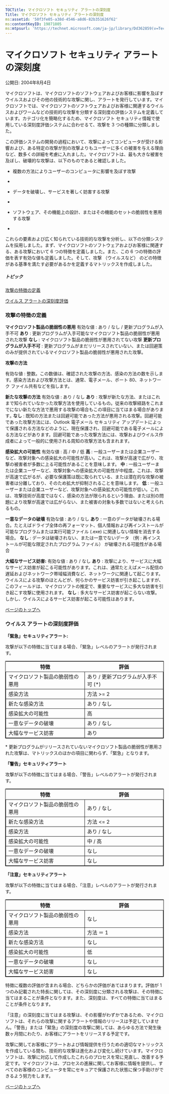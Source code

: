 ```yaml
---
TOCTitle: マイクロソフト セキュリティ アラートの深刻度
Title: マイクロソフト セキュリティ アラートの深刻度
ms:assetid: '50f3fe05-a38d-4546-a8d6-82b351626f62'
ms:contentKeyID: 19871805
ms:mtpsurl: 'https://technet.microsoft.com/ja-jp/library/Dd362859(v=TechNet.10)'
---
```


マイクロソフト セキュリティ アラートの深刻度
============================================

公開日: 2004年8月4日

マイクロソフトは、マイクロソフトのソフトウェアおよびお客様に影響を及ぼすウイルスおよびその他の技術的な攻撃に関し、アラートを発行しています。マイクロソフトでは、マイクロソフトのソフトウェアおよびお客様に関連するウイルスおよびワームなどの技術的な攻撃を分類する深刻度の評価システムを定義しています。カテゴリ化を簡略化するため、マイクロソフト セキュリティ情報で使用している深刻度評価システムに合わせるて、攻撃を 3 つの種類に分類しました。

この評価システムの開発の過程において、攻撃によってコンピュータが受ける影響および、ある特定の攻撃が別の攻撃よりもユーザーに多くの被害を与える理由など、数多くの詳細を考慮に入れました。マイクロソフトは、最も大きな被害を及ぼし、破壊的な攻撃は、以下のものであると確認しました。

-   複数の方法によりユーザーのコンピュータに影響を及ぼす攻撃

-   
-   データを破壊し、サービスを著しく妨害する攻撃

-   
-   ソフトウェア、その機能上の設計、またはその機能のセットの脆弱性を悪用する攻撃

-   

これらの要素および広く知られている技術的な攻撃を分析し、以下の分類システムを採用しました。まず、マイクロソフトのソフトウェアおよびお客様に関連する、ある攻撃において 6 つの特徴を定義しました。また、この 6 つの特徴の評価を表す有効な値も定義しました。そして、攻撃 （ウイルスなど） のどの特徴がある基準を満たす必要があるかを定義するマトリックスを作成しました。

##### トピック

[](#ebaa)[攻撃の特徴の定義](#ebaa)

[](#eaaa)[ウイルス アラートの深刻度評価](#eaaa)

### 攻撃の特徴の定義

**マイクロソフト製品の脆弱性の悪用**
有効な値 : あり / なし / 更新プログラムが入手不可
**あり** : 更新プログラムが入手可能なマイクロソフト製品の脆弱性が悪用された攻撃
**なし** : マイクロソフト製品の脆弱性が悪用されてない攻撃
**更新プログラムが入手不可** : 更新プログラムがまだリリースされていない、または回避策のみが提供されているマイクロソフト製品の脆弱性が悪用された攻撃。

**攻撃の方法**

有効な値 : 整数。この数値は、確認された攻撃の方法、感染の方法の数を示します。感染方法および攻撃方法とは、通常、電子メール、ポート 80、ネットワーク ファイル共有などを指します。

**新たな攻撃の方法**
有効な値 : あり / なし
**あり** : 攻撃が新たな方法、またはこれまで知られていなかった攻撃方法を使用しているもの。従来の攻撃経路をこれまでにない新たな方法で悪用する攻撃の場合もこの項目に当てはまる場合があります｡
**なし** : 既知の方法または回避可能であった方法が悪用される攻撃。回避可能であった攻撃方法には、Outlook 電子メール セキュリティ アップデートによって保護される方法などのように、現在保護され、回避可能である電子メールによる方法などがあります。回避可能であった攻撃方法には、攻撃およびウイルス作成者によって一般的に使用される周知の攻撃方法も含まれます。

**感染拡大の可能性**
有効な値 : 高 / 中 / 低
**高** : 一般ユーザーまたは企業ユーザーなど、攻撃対象への感染拡大の可能性が高い。これは、攻撃が高速で広がり、攻撃の被害者が多数に上る可能性があることを意味します。
**中** : 一般ユーザーまたは企業ユーザーなど、攻撃対象への感染拡大の可能性が中程度。これは、攻撃が高速で広がるが、必要な保護策は既に取られている、または潜在的な攻撃の被害者は分離しており、そのため拡大が抑制されることを意味します。
**低** : 一般ユーザーまたは企業ユーザーなど、攻撃対象への感染拡大の可能性が低い。これは、攻撃技術が高度ではなく、感染の方法が限られるという理由、または別の問題により攻撃が高速では広がらない、また被害の対象も多数ではないと考えられるもの。

**一意なデータの破壊**
有効な値 : あり / なし
**あり** : 一意のデータが破壊される場合。たとえばドライブ全体の再フォーマット、個人情報および再インストールが可能なプログラムまたは実行可能ファイル (.exe) に関連しない情報を消去する場合。
**なし** : データは破壊されない、または一意でないデータ （例 : 再インストールが可能な限定されたプログラム ファイル） が破壊される可能性がある場合

**大幅なサービス妨害:**
有効な値 : あり / なし
**あり** : 攻撃により、サービスに大幅なサービス妨害が起こる可能性があります。これは、通常たとえばメール配信の遅延およびネットワーク帯域幅消費など、ネットワークに関連して起こります。ウイルスによる攻撃のほとんどが、何らかのサービス妨害が引き起こしますが、このフィールドは、マイクロソフトの推定で、重要なサービスに多大な妨害を引き起こす攻撃に使用されます。
**なし** : 多大なサービス妨害が起こらない攻撃。しかし、ウイルスによるサービス妨害が起こる可能性はあります。

[](#mainsection)[ページのトップへ](#mainsection)

### ウイルス アラートの深刻度評価

**「緊急」セキュリティアラート:**

攻撃が以下の特徴に当てはまる場合、「緊急」レベルのアラートが発行されます。

 
<table style="border:1px solid black;">
<colgroup>
<col width="50%" />
<col width="50%" />
</colgroup>
<thead>
<tr class="header">
<th>特徴</th>
<th>評価</th>
</tr>
</thead>
<tbody>
<tr class="odd">
<td style="border:1px solid black;">マイクロソフト製品の脆弱性の悪用</td>
<td style="border:1px solid black;">あり / 更新プログラムが入手不可 (*)</td>
</tr>
<tr class="even">
<td style="border:1px solid black;">感染方法</td>
<td style="border:1px solid black;">方法 &gt;= 2</td>
</tr>
<tr class="odd">
<td style="border:1px solid black;">新たな感染方法</td>
<td style="border:1px solid black;">あり / なし</td>
</tr>
<tr class="even">
<td style="border:1px solid black;">感染拡大の可能性</td>
<td style="border:1px solid black;">高</td>
</tr>
<tr class="odd">
<td style="border:1px solid black;">一意なデータの破壊</td>
<td style="border:1px solid black;">あり / なし</td>
</tr>
<tr class="even">
<td style="border:1px solid black;">大幅なサービス妨害</td>
<td style="border:1px solid black;">あり</td>
</tr>
</tbody>
</table>
  
\* 更新プログラムがリリースされていないマイクロソフト製品の脆弱性が悪用された攻撃は、マトリックスのほかの項目に関わらず、「緊急」となります。
  
**「警告」セキュリティアラート**
  
攻撃が以下の特徴に当てはまる場合、「警告」レベルのアラートが発行されます。

 
<table style="border:1px solid black;">
<colgroup>
<col width="50%" />
<col width="50%" />
</colgroup>
<thead>
<tr class="header">
<th>特徴</th>
<th>評価</th>
</tr>
</thead>
<tbody>
<tr class="odd">
<td style="border:1px solid black;">マイクロソフト製品の脆弱性の悪用</td>
<td style="border:1px solid black;">あり / なし</td>
</tr>
<tr class="even">
<td style="border:1px solid black;">新たな感染方法</td>
<td style="border:1px solid black;">方法 &lt;= 2</td>
</tr>
<tr class="odd">
<td style="border:1px solid black;">感染方法</td>
<td style="border:1px solid black;">あり / なし</td>
</tr>
<tr class="even">
<td style="border:1px solid black;">感染拡大の可能性</td>
<td style="border:1px solid black;">中 / 高</td>
</tr>
<tr class="odd">
<td style="border:1px solid black;">一意なデータの破壊</td>
<td style="border:1px solid black;">なし</td>
</tr>
<tr class="even">
<td style="border:1px solid black;">大幅なサービス妨害</td>
<td style="border:1px solid black;">なし</td>
</tr>
</tbody>
</table>
  
**「注意」セキュリティアラート**
  
攻撃が以下の特徴に当てはまる場合、「注意」レベルのアラートが発行されます。

 
<table style="border:1px solid black;">
<colgroup>
<col width="50%" />
<col width="50%" />
</colgroup>
<thead>
<tr class="header">
<th>特徴</th>
<th>評価</th>
</tr>
</thead>
<tbody>
<tr class="odd">
<td style="border:1px solid black;">マイクロソフト製品の脆弱性の悪用</td>
<td style="border:1px solid black;">なし</td>
</tr>
<tr class="even">
<td style="border:1px solid black;">感染方法</td>
<td style="border:1px solid black;">方法 ＝ 1</td>
</tr>
<tr class="odd">
<td style="border:1px solid black;">新たな感染方法</td>
<td style="border:1px solid black;">なし</td>
</tr>
<tr class="even">
<td style="border:1px solid black;">感染拡大の可能性</td>
<td style="border:1px solid black;">低</td>
</tr>
<tr class="odd">
<td style="border:1px solid black;">一意なデータの破壊</td>
<td style="border:1px solid black;">なし</td>
</tr>
<tr class="even">
<td style="border:1px solid black;">大幅なサービス妨害</td>
<td style="border:1px solid black;">なし</td>
</tr>
</tbody>
</table>
  
特徴に複数の評価が含まれる場合、どちらかの評価があてはまります。評価が 1 つのみ記載された特長に関しては、その深刻度に分類される攻撃は、その特徴に当てはまることが条件となります。また、深刻度は、すべての特徴に当てはまることが条件となります。
  
「注意」の深刻度に当てはまる攻撃は、その影響がわずかであるため、マイクロソフトは、それらの攻撃に関するアラートや情報のリリースは予定していません。「警告」または「緊急」の深刻度の攻撃に関しては、あらゆる方法で発生後数ヶ月間にわたり、お客様にアラートをリリースする予定です。
  
攻撃に関してお客様にアラートおよび情報提供を行うための適切なマトリックスを作成している間も、技術的な攻撃は進化および変化し続けています。マイクロソフトは、攻撃に対応して作成したこれらのプロセスを常に見直し、改善する予定です。マイクロソフトは、プロセスの進展に関してお客様に情報を提供し、すべてのお客様のコンピュータを常にセキュアで保護された状態に保つ手助けができるよう努力をします。
  
[](#mainsection)[ページのトップへ](#mainsection)
